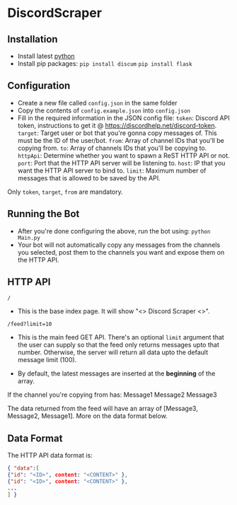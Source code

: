 # DiscordScraper

## Installation
* Install latest [python](https://www.python.org/downloads/)
* Install pip packages:
`pip install discum`
`pip install flask`

## Configuration
* Create a new file called `config.json` in the same folder
* Copy the contents of `config.example.json` into `config.json`
* Fill in the required information in the JSON config file:
`token`: Discord API token, instructions to get it  @ https://discordhelp.net/discord-token.
`target`: Target user or bot that you're gonna copy messages of. This must be the ID of the user/bot.
`from`: Array of channel IDs that you'll be copying from.
`to`: Array of channels IDs that you'll be copying to.
`httpApi`: Determine whether you want to spawn a ReST HTTP API or not.
`port`: Port that the HTTP API server will be listening to.
`host`: IP that you want the HTTP API server to bind to.
`limit`: Maximum number of messages that is allowed to be saved by the API.

Only `token`, `target`, `from` are mandatory.

## Running the Bot
* After you're done configuring the above, run the bot using:
`python Main.py`
* Your bot will not automatically copy any messages from the channels you selected, post them to the channels you want and expose them on the HTTP API.

## HTTP API
`/`
* This is the base index page. It will show "<> Discord Scraper <>".

`/feed?limit=10`
* This is the main feed GET API. There's an optional `limit` argument that the user can supply so that the feed only returns messages upto that number. Otherwise, the server will return all data upto the default message limit (100).

* By default, the latest messages are inserted at the **beginning** of the array.

If the channel you're copying from has:
Message1
Message2
Message3

The data returned from the feed will have an array of [Message3, Message2, Message1]. More on the data format below.

## Data Format
The HTTP API data format is:
```json
{ "data":[
{"id": "<ID>", content: "<CONTENT>" },
{"id": "<ID>", content: "<CONTENT>" },
...
] }
```